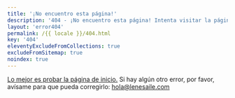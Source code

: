```yaml
---
title: '¡No encuentro esta página!'
description: '404 - ¡No encuentro esta página! Intenta visitar la página de inicio. Por favor, avísame si se producen más errores.'
layout: 'error404'
permalink: /{{ locale }}/404.html
key: '404'
eleventyExcludeFromCollections: true
excludeFromSitemap: true
noindex: true
---
```


[Lo mejor es probar la página de inicio.](/)
Si hay algún otro error, por favor, avísame para que pueda corregirlo: [hola@lenesaile.com](mailto:hola@lenesaile.com)
